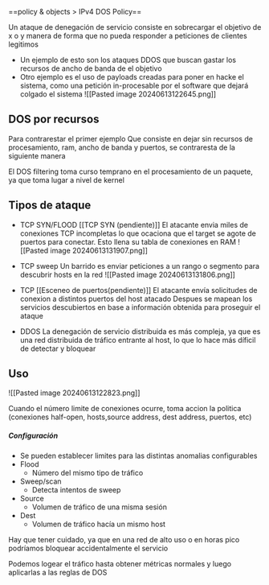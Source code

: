 ==policy & objects > IPv4 DOS Policy==


Un ataque de denegación de servicio consiste en sobrecargar el objetivo de x o y manera de forma que no pueda responder a peticiones de clientes legitimos

- Un ejemplo de esto son los ataques DDOS que buscan gastar los recursos de ancho de banda de el objetivo
- Otro ejemplo es el uso de payloads creadas para poner en hacke el sistema, como una petición in-procesable por el software que dejará colgado el sistema 
![[Pasted image 20240613122645.png]]

## DOS por recursos
Para contrarestar el primer ejemplo
Que consiste en dejar sin recursos de procesamiento, ram, ancho de banda y puertos, se contraresta de la siguiente manera

El DOS filtering toma curso temprano en el procesamiento de un paquete, ya que toma lugar a nivel de kernel


## Tipos de ataque

- TCP SYN/FLOOD [[TCP SYN (pendiente)]]
	El atacante envia miles de conexiones TCP incompletas lo que ocaciona que el target se agote de puertos para conectar. Esto llena su tabla de conexiones en RAM
	![[Pasted image 20240613131907.png]]

- TCP sweep 
		Un barrido es enviar peticiones a un rango o segmento para descubrir hosts en la red
		![[Pasted image 20240613131806.png]]

- TCP [[Esceneo de puertos(pendiente)]]
		El atacante envía solicitudes de conexion a distintos puertos del host atacado
		Despues se mapean los servicios descubiertos en base a información obtenida para proseguir el ataque

- DDOS 
		La denegación de servicio distribuida es más compleja, ya que es una red distribuida de tráfico entrante al host, lo que lo hace más díficil de detectar y bloquear
## Uso
![[Pasted image 20240613122823.png]]

Cuando el número limite de conexiones ocurre, toma accion la politica (conexiones half-open, hosts,source address, dest address, puertos, etc)


##### Configuración
- Se pueden establecer limites para las distintas anomalias configurables
- Flood
	- Número del mismo tipo de tráfico
- Sweep/scan
	- Detecta intentos de sweep
- Source
	- Volumen de tráfico de una misma sesión
- Dest
	- Volumen de tráfico hacía un mismo host

Hay que tener cuidado, ya que en una red de alto uso o en horas pico podríamos bloquear accidentalmente el servicio

Podemos logear el tráfico hasta obtener métricas normales y luego aplicarlas a las reglas de DOS

